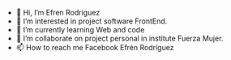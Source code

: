 - 👋 Hi, I’m Efren Rodriguez
- 👀 I’m interested in project software FrontEnd.
- 🌱 I’m currently learning Web and code
- 💞️ I’m collaborate on project personal in institute Fuerza Mujer.
- 📫 How to reach me Facebook Efrén Rodríguez 

<!---
EfrenRoa12/EfrenRoa12 is a ✨ special ✨ repository because its `README.md` (this file) appears on your GitHub profile.
You can click the Preview link to take a look at your changes.
--->
